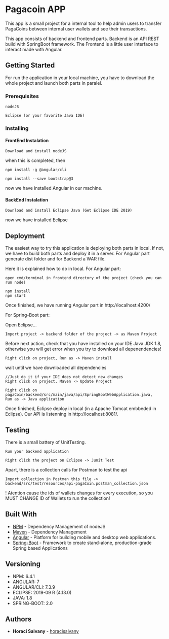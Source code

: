 # Pagacoin APP

This app is a small project for a internal tool to help admin users to transfer PagaCoins between internal user wallets and see their transactions.

This app consists of backend and frontend parts. Backend is an API REST build with SpringBoot framework. The Frontend is a little user interface to interact made with Angular.

## Getting Started

For run the application in your local machine, you have to download the whole project and launch  both parts in paralel.

### Prerequisites


```
nodeJS
```

```
Eclipse (or your favorite Java IDE)
```


### Installing

#### FrontEnd Instalation 
```
Download and install nodeJS
```

when this is completed, then

```
npm install -g @angular/cli
```

```
npm install --save bootstrap@3
```

now we have installed Angular in our machine.

#### BackEnd Instalation 

```
Download and install Eclipse Java (Get Eclipse IDE 2019)
```

now we have installed Eclipse


## Deployment

The easiest way to try this application is deploying both parts in local.
If not, we have to build both parts and deploy it in a server. For Angular part generate dist folder and for Backend a WAR file.

Here it is explained how to do in local.
For Angular part:
```
open cmd/terminal in frontend directory of the project (check you can run node)
```

```
npm install
npm start
```

Once finished, we have running Angular part in http://localhost:4200/

For Spring-Boot part:

Open Eclipse...
```
Import project -> backend folder of the project -> as Maven Project 
```
Before next action, check that you have installed on your IDE Java JDK 1.8, otherwise you will get error when you try to download all depenendencies!
```
Right click on project, Run as -> Maven install
```
wait until we have downloaded all dependencies
```
//Just do it if your IDE does not detect new changes
Right click on project, Maven -> Update Project
```
```
Right click on pagaCoin/backend/src/main/java/api/SpringBootWebApplication.java, 
Run as -> Java application
```
Once finished, Eclipse deploy in local (in a Apache Tomcat embbeded in Eclipse).
Our API is listenning in http://localhost:8081/.

## Testing
There is a small battery of UnitTesting.

```
Run your backend application
```

```
Right click the project on Eclipse -> Junit Test
```

Apart, there is a collection calls for Postman to test the api
```
Import collection in Postman this file -> backend/src/test/resources/api-pagaCoin.postman_collection.json
```
! Atention cause the ids of wallets changes for every execution, so you MUST CHANGE ID of Wallets to run the collection!
## Built With

* [NPM](https://www.npmjs.com/) - Dependency Management of nodeJS
* [Maven](https://maven.apache.org/) - Dependency Management
* [Angular](https://angular.io/) - Platform for building mobile and desktop web applications.
* [Spring-Boot](https://spring.io/projects/spring-boot) - Framework to create stand-alone, production-grade Spring based Applications

## Versioning
* NPM: 6.4.1
* ANGULAR: 7
* ANGULAR/CLI: 7.3.9
* ECLIPSE: 2019-09 R (4.13.0)
* JAVA: 1.8
* SPRING-BOOT: 2.0

## Authors

* **Horaci Salvany**  - [horacisalvany](https://github.com/horacisalvany)

